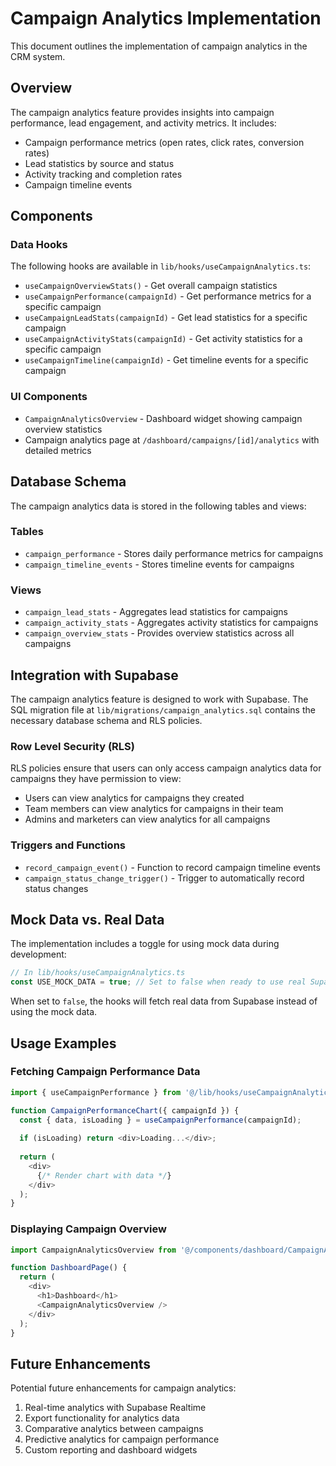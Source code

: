 # Campaign Analytics Implementation

This document outlines the implementation of campaign analytics in the CRM system.

## Overview

The campaign analytics feature provides insights into campaign performance, lead engagement, and activity metrics. It includes:

- Campaign performance metrics (open rates, click rates, conversion rates)
- Lead statistics by source and status
- Activity tracking and completion rates
- Campaign timeline events

## Components

### Data Hooks

The following hooks are available in `lib/hooks/useCampaignAnalytics.ts`:

- `useCampaignOverviewStats()` - Get overall campaign statistics
- `useCampaignPerformance(campaignId)` - Get performance metrics for a specific campaign
- `useCampaignLeadStats(campaignId)` - Get lead statistics for a specific campaign
- `useCampaignActivityStats(campaignId)` - Get activity statistics for a specific campaign
- `useCampaignTimeline(campaignId)` - Get timeline events for a specific campaign

### UI Components

- `CampaignAnalyticsOverview` - Dashboard widget showing campaign overview statistics
- Campaign analytics page at `/dashboard/campaigns/[id]/analytics` with detailed metrics

## Database Schema

The campaign analytics data is stored in the following tables and views:

### Tables

- `campaign_performance` - Stores daily performance metrics for campaigns
- `campaign_timeline_events` - Stores timeline events for campaigns

### Views

- `campaign_lead_stats` - Aggregates lead statistics for campaigns
- `campaign_activity_stats` - Aggregates activity statistics for campaigns
- `campaign_overview_stats` - Provides overview statistics across all campaigns

## Integration with Supabase

The campaign analytics feature is designed to work with Supabase. The SQL migration file at `lib/migrations/campaign_analytics.sql` contains the necessary database schema and RLS policies.

### Row Level Security (RLS)

RLS policies ensure that users can only access campaign analytics data for campaigns they have permission to view:

- Users can view analytics for campaigns they created
- Team members can view analytics for campaigns in their team
- Admins and marketers can view analytics for all campaigns

### Triggers and Functions

- `record_campaign_event()` - Function to record campaign timeline events
- `campaign_status_change_trigger()` - Trigger to automatically record status changes

## Mock Data vs. Real Data

The implementation includes a toggle for using mock data during development:

```typescript
// In lib/hooks/useCampaignAnalytics.ts
const USE_MOCK_DATA = true; // Set to false when ready to use real Supabase data
```

When set to `false`, the hooks will fetch real data from Supabase instead of using the mock data.

## Usage Examples

### Fetching Campaign Performance Data

```typescript
import { useCampaignPerformance } from '@/lib/hooks/useCampaignAnalytics';

function CampaignPerformanceChart({ campaignId }) {
  const { data, isLoading } = useCampaignPerformance(campaignId);
  
  if (isLoading) return <div>Loading...</div>;
  
  return (
    <div>
      {/* Render chart with data */}
    </div>
  );
}
```

### Displaying Campaign Overview

```typescript
import CampaignAnalyticsOverview from '@/components/dashboard/CampaignAnalyticsOverview';

function DashboardPage() {
  return (
    <div>
      <h1>Dashboard</h1>
      <CampaignAnalyticsOverview />
    </div>
  );
}
```

## Future Enhancements

Potential future enhancements for campaign analytics:

1. Real-time analytics with Supabase Realtime
2. Export functionality for analytics data
3. Comparative analytics between campaigns
4. Predictive analytics for campaign performance
5. Custom reporting and dashboard widgets 